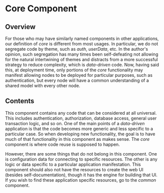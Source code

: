 # Core Component

## Overview

For those who may have similarly named components in other applications, our definition of *core* is
different from most usages. In particular, we do not segregate code by theme, such as *auth*, *userData*,
etc. In the author's opinion, such segregation has many times been self-defeating not allowing for the
natural intertwining of themes and distracts from a more successful strategy to reduce complexity, which
is *data-driven* code. Now, having said this, at deployment time, only portions of the *core* functionality
may manifest allowing nodes to be deployed for particular purposes, such as authentication, but every node
will have a common understanding of a shared model with every other node.

## Contents

This component contains any code that can be considered at all universal. This includes authentication,
authorization, database access, general user transaction logic, and so on. One of the main points of a 
*data-driven* application is that the code becomes more generic and less specific to a particular case. 
So when developing new functionality, the goal is to have much of that functionality in this component as
makes sense. The *core* component is where code reuse is supposed to happen.

However, there are some things that do not belong in this component. One is configuration data for connecting
to specific resources. The other is any logic or data specific to a particular application manifestation.
This component should also not have the resources to create the web UI (besides self-documentation), though it 
has the engine for building that UI. If you wish to find these application specific resources, go to the
*common* component.